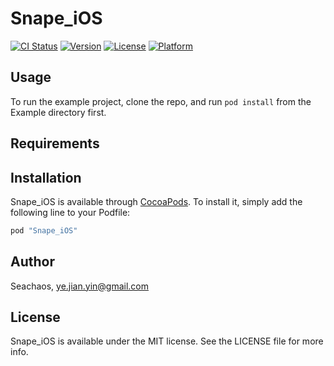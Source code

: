 # Snape_iOS

[![CI Status](http://img.shields.io/travis/Seachaos/Snape_iOS.svg?style=flat)](https://travis-ci.org/Seachaos/Snape_iOS)
[![Version](https://img.shields.io/cocoapods/v/Snape_iOS.svg?style=flat)](http://cocoapods.org/pods/Snape_iOS)
[![License](https://img.shields.io/cocoapods/l/Snape_iOS.svg?style=flat)](http://cocoapods.org/pods/Snape_iOS)
[![Platform](https://img.shields.io/cocoapods/p/Snape_iOS.svg?style=flat)](http://cocoapods.org/pods/Snape_iOS)

## Usage

To run the example project, clone the repo, and run `pod install` from the Example directory first.

## Requirements

## Installation

Snape_iOS is available through [CocoaPods](http://cocoapods.org). To install
it, simply add the following line to your Podfile:

```ruby
pod "Snape_iOS"
```

## Author

Seachaos, ye.jian.yin@gmail.com

## License

Snape_iOS is available under the MIT license. See the LICENSE file for more info.
